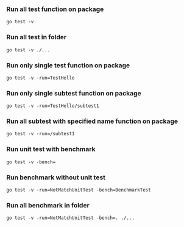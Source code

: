 ### Run all test function on package
```go test -v```

### Run all test in folder
```go test -v ./...```

### Run only single test function on package
```go test -v -run=TestHello```

### Run only single subtest function on package
```go test -v -run=TestHello/subtest1```

### Run all subtest with specified name function on package
```go test -v -run=/subtest1```

### Run unit test with benchmark
```go test -v -bench=```

### Run benchmark without unit test
```go test -v -run=NotMatchUnitTest -bench=BenchmarkTest```

### Run all benchmark in folder
```go test -v -run=NotMatchUnitTest -bench=. ./...```
